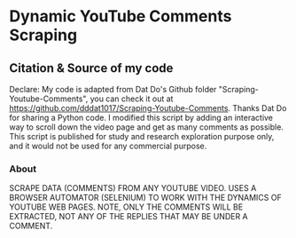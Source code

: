 # Dynamic YouTube Comments Scraping


## Citation & Source of my code
Declare: My code is adapted from Dat Do's Github folder "Scraping-Youtube-Comments", you can check it out at https://github.com/dddat1017/Scraping-Youtube-Comments.
Thanks Dat Do for sharing a Python code. I modified this script by adding an interactive way to scroll down the video page and get as many comments as possible. This script is published for study and research exploration purpose only, and it would not be used for any commercial purpose. 


### About
SCRAPE DATA (COMMENTS) FROM ANY YOUTUBE VIDEO. USES A BROWSER AUTOMATOR (SELENIUM) TO WORK WITH THE DYNAMICS OF YOUTUBE WEB PAGES. NOTE, ONLY THE COMMENTS WILL BE EXTRACTED, NOT ANY OF THE REPLIES THAT MAY BE UNDER A COMMENT.

